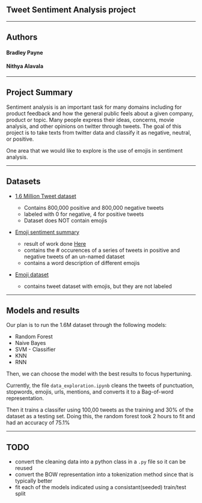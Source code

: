 ## Tweet Sentiment Analysis project
----
## Authors
#### Bradley Payne
#### Nithya Alavala
---
## Project Summary 
<p>
Sentiment analysis is an important task for many domains including for product feedback and how the
general public feels about a given company, product or topic. Many people express their ideas,
concerns, movie analysis, and other opinions on twitter through tweets. The goal of this project is to take texts
from twitter data and classify it as negative, neutral, or positive.

One area that we would like to explore is the use of emojis in sentiment analysis.</p>

---
## Datasets 

- [1.6 Million Tweet dataset](https://www.kaggle.com/datasets/kazanova/sentiment140)
    - Contains 800,000 positive and 800,000 negative tweets
    - labeled with 0 for negative, 4 for positive tweets
    - Dataset does NOT contain emojis

- [Emoji sentiment summary](https://www.kaggle.com/datasets/thomasseleck/emoji-sentiment-data)
    - result of work done [Here](https://journals.plos.org/plosone/article?id=10.1371/journal.pone.0144296)
    - contains the # occurences of a series of tweets in positive and negative tweets of an un-named dataset 
    - contains a word description of different emojis

- [Emoji dataset](https://github.com/zhengrui315/Twitter-Sentiment-Analysis/tree/master/data)
    - contains tweet dataset with emojis, but they are not labeled 
---

## Models and results
Our plan is to run the 1.6M dataset through the following models:

* Random Forest
* Naive Bayes
* SVM - Classifier
* KNN
* RNN

Then, we can choose the model with the best results to focus hypertuning. 

Currently, the file `data_exploration.ipynb` cleans the tweets of punctuation, stopwords, emojis, urls, mentions, and converts it to a Bag-of-word representation. 

Then it trains a classifer using 100,00 tweets as the training and 30% of the dataset as a testing set. Doing this, the random forest took 2 hours to fit and had an accuracy of 75.1%

---

## TODO
* convert the cleaning data into a python class in a `.py` file so it can be reused
* convert the BOW representation into a tokenization method since that is typically better
* fit each of the models indicated using a consistant(seeded) train/test split 